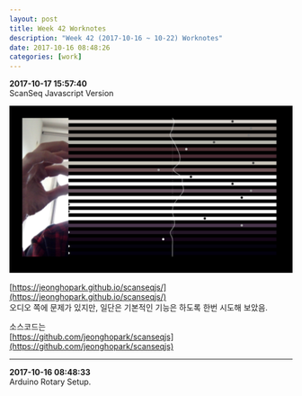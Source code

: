 ```yaml
---
layout: post
title: Week 42 Worknotes
description: "Week 42 (2017-10-16 ~ 10-22) Worknotes"
date: 2017-10-16 08:48:26
categories: [work]
---          
```

**2017-10-17 15:57:40**                 
ScanSeq Javascript Version              

![/assets/images/2017/scanseqScreenCapture.jpg](/assets/images/2017/scanseqScreenCapture.jpg)               

[https://jeonghopark.github.io/scanseqjs/](https://jeonghopark.github.io/scanseqjs/)                
오디오 쪽에 문제가 있지만, 일단은 기본적인 기능은 하도록 한번 시도해 보았음.            

소스코드는           
[https://github.com/jeonghopark/scanseqjs](https://github.com/jeonghopark/scanseqjs)                       


---                 
**2017-10-16 08:48:33**                                
Arduino Rotary Setup.           




